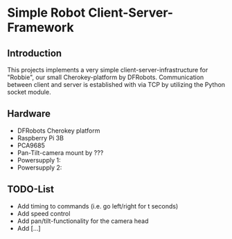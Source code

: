 # Simple Robot Client-Server-Framework

## Introduction
This projects implements a very simple client-server-infrastructure for "Robbie", our small Cherokey-platform by DFRobots.
Communication between client and server is established with via TCP by utilizing the Python socket module.

## Hardware
* DFRobots Cherokey platform
* Raspberry Pi 3B
* PCA9685
* Pan-Tilt-camera mount by ???
* Powersupply 1:
* Powersupply 2:


## TODO-List

* Add timing to commands (i.e. go left/right for t seconds)
* Add speed control
* Add pan/tilt-functionality for the camera head
* Add [...]
